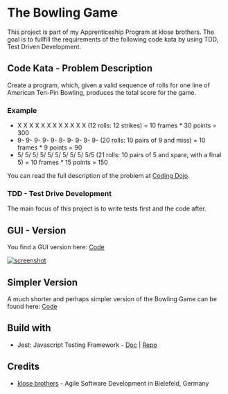 # The Bowling Game

This project is part of my Apprenticeship Program at klose brothers. The goal is to fullfill the requirements of the following code kata by using TDD, Test Driven Development.

## Code Kata - Problem Description

Create a program, which, given a valid sequence of rolls for one line of American Ten-Pin Bowling, produces the total score for the game.

### Example

- X X X X X X X X X X X X (12 rolls: 12 strikes) = 10 frames \* 30 points = 300
- 9- 9- 9- 9- 9- 9- 9- 9- 9- 9- (20 rolls: 10 pairs of 9 and miss) = 10 frames \* 9 points = 90
- 5/ 5/ 5/ 5/ 5/ 5/ 5/ 5/ 5/ 5/5 (21 rolls: 10 pairs of 5 and spare, with a final 5) = 10 frames \* 15 points = 150

You can read the full description of the problem at [Coding Dojo](http://codingdojo.org/kata/Bowling/).

### TDD - Test Drive Development

The main focus of this project is to write tests first and the code after.

## GUI - Version

You find a GUI version here: [Code](https://github.com/miracoly/the-bowling-game/tree/gui)

[![screenshot](https://github.com/miracoly/the-bowling-game/raw/gui/public/preview.png)](https://github.com/miracoly/the-bowling-game/tree/gui)

## Simpler Version

A much shorter and perhaps simpler version of the Bowling Game can be found here: [Code](https://github.com/miracoly/the-bowling-game/tree/simpler)

## Build with

- Jest: Javascript Testing Framework - [Doc](https://jestjs.io/docs/getting-started) | [Repo](https://github.com/facebook/jest)

## Credits

- [klose brothers](https://www.klosebrothers.de/de/start.html) - Agile Software Development in Bielefeld, Germany
